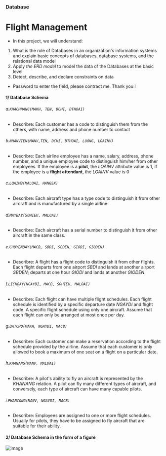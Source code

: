 ### Database
# Flight Management
- In this project, we will understand:
1. What is the role of Databases in an organization's information systems and explain basic concepts of databases, database systems, and the relational data model
2. Apply *the ERD model* to model the data of the Databases at the basic level
3. Detect, describe, and declare constraints on data
- Password to enter the field, please contract me. Thank you !


#### 1/ Database Schema

###### a.`KHACHHANG(MAKH, TEN, DCHI, DTHOAI)`
- Describre: Each customer has a code to distinguish them from the others, with name, address and phone number to contact

   
###### b.`NHANVIEN(MANV,TEN, DCHI, DTHOAI, LUONG, LOAINV)`
- Describre: Each airline employee has a name, salary, address, phone number, and a unique employee code to distinguish him/her from other employees. If the employee is a **pilot**, the *LOAINV* attribute value is 1, if the employee is a **flight attendant**, the *LOAINV* value is 0

###### c.`LOAIMB(MALOAI, HANGSX)`
- Describre: Each aircraft type has a type code to distinguish it from other aircraft and is manufactured by a single airline

###### d.`MAYBAY(SOHIEU, MALOAI)`
- Describre: Each aircraft has a serial number to distinguish it from other aircraft in the same class.

###### e.`CHUYENBAY(MACB, SBDI, SBDEN, GIODI, GIODEN)`
- Describre: A flight has a flight code to distinguish it from other flights. Each flight departs from one airport *SBDI* and lands at another airport *SBDEN*; departs at one hour *GIODI* and lands at another *GIODEN*.

###### f.`LICHBAY(NGAYDI, MACB, SOHIEU, MALOAI)`
- Describre: Each flight can have multiple flight schedules. Each flight schedule is identified by a specific departure date *NGAYDI* and flight code. A specific flight schedule using only one aircraft. Assume that each flight can only be arranged at most once per day.

###### g.`DATCHO(MAKH, NGAYDI, MACB)`
- Describre: Each customer can make a reservation according to the flight schedule provided by the airline. Assume that each customer is only allowed to book a maximum of one seat on a flight on a particular date.

###### h.`KHANANG(MANV, MALOAI)`
- Describre: A pilot's ability to fly an aircraft is represented by the *KHANANG* relation. A pilot can fly many different types of aircraft, and conversely, each type of aircraft can have many capable pilots.

###### i.`PHANCONG(MANV, NGAYDI, MACB)`
- Describre: Employees are assigned to one or more flight schedules. Usually for pilots, they have to be assigned to fly aircraft that are suitable for their ability.


#### 2/ Database Schema in the form of a figure

![image](https://user-images.githubusercontent.com/74893651/194017415-2687839a-e752-4da8-bebb-58c531ce190b.png)
